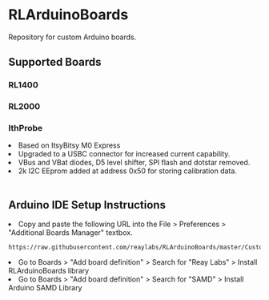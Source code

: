 # RLArduinoBoards
Repository for custom Arduino boards.

## Supported Boards
### RL1400
### RL2000
### IthProbe
  <li>Based on ItsyBitsy M0 Express</li>
  <li>Upgraded to a USBC connector for increased current capability.
  <li>VBus and VBat diodes, D5 level shifter, SPI flash and dotstar removed.</li>
  <li>2k I2C EEprom added at address 0x50 for storing calibration data.</li>
  </ul>
  <br>

## Arduino IDE Setup Instructions

<li>Copy and paste the following URL into the File > Preferences > "Additional Boards Manager" textbox.

```
https://raw.githubusercontent.com/reaylabs/RLArduinoBoards/master/CustomBoards/package_reaylabs_index.json
```
</li>
<li>
Go to Boards > "Add board definition" > Search for "Reay Labs" > Install RLArduinoBoards library
</li>
<li>
Go to Boards > "Add board definition" > Search for "SAMD" > Install Arduino SAMD Library
</li>